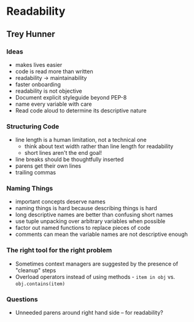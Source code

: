 # Readability
## Trey Hunner

### Ideas

* makes lives easier
* code is read more than written
* readability -> maintainability
* faster onboarding
* readability is not objective
* Document explicit styleguide beyond PEP-8
* name every variable with care
* Read code aloud to determine its descriptive nature

### Structuring Code

* line length is a human limitation, not a technical one
    * think about text width rather than line length for readability
    * short lines aren't the end goal!
* line breaks should be thoughtfully inserted
* parens get their own lines
* trailing commas

### Naming Things

* important concepts deserve names
* naming things is hard because describing things is hard
* long descriptive names are better than confusing short names
* use tuple unpacking over arbitrary variables when possible
* factor out named functions to replace pieces of code
* comments can mean the variable names are not descriptive enough

### The right tool for the right problem

* Sometimes context managers are suggested by the presence of "cleanup" steps
* Overload operators instead of using methods - `item in obj` vs. `obj.contains(item)`

### Questions

* Unneeded parens around right hand side – for readability?
